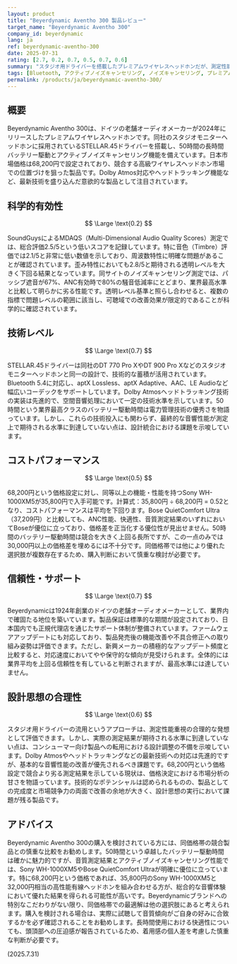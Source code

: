 ```yaml
---
layout: product
title: "Beyerdynamic Aventho 300 製品レビュー"
target_name: "Beyerdynamic Aventho 300"
company_id: beyerdynamic
lang: ja
ref: beyerdynamic-aventho-300
date: 2025-07-31
rating: [2.7, 0.2, 0.7, 0.5, 0.7, 0.6]
summary: "スタジオ用ドライバーを搭載したプレミアムワイヤレスヘッドホンだが、測定性能と価格競争力に課題を抱える製品"
tags: [Bluetooth, アクティブノイズキャンセリング, ノイズキャンセリング, プレミアム, ヘッドホン, ワイヤレス]
permalink: /products/ja/beyerdynamic-aventho-300/
---
```

## 概要

Beyerdynamic Aventho 300は、ドイツの老舗オーディオメーカーが2024年にリリースしたプレミアムワイヤレスヘッドホンです。同社のスタジオモニターヘッドホンに採用されているSTELLAR.45ドライバーを搭載し、50時間の長時間バッテリー駆動とアクティブノイズキャンセリング機能を備えています。日本市場価格は68,200円で設定されており、競合する高級ワイヤレスヘッドホン市場での位置づけを狙った製品です。Dolby Atmos対応やヘッドトラッキング機能など、最新技術を盛り込んだ意欲的な製品として注目されています。

## 科学的有効性

$$ \Large \text{0.2} $$

SoundGuysによるMDAQS（Multi-Dimensional Audio Quality Scores）測定では、総合評価2.5/5という低いスコアを記録しています。特に音色（Timbre）評価では2.1/5と非常に低い数値を示しており、周波数特性に明確な問題があることが確認されています。歪み特性においても2.8/5と期待される透明レベルを大きく下回る結果となっています。同サイトのノイズキャンセリング測定では、パッシブ遮音が67%、ANC有効時で80%の騒音低減率にとどまり、業界最高水準と比較して明らかに劣る性能です。透明レベル基準と照らし合わせると、複数の指標で問題レベルの範囲に該当し、可聴域での改善効果が限定的であることが科学的に確認されています。

## 技術レベル

$$ \Large \text{0.7} $$

STELLAR.45ドライバーは同社のDT 770 Pro XやDT 900 Pro Xなどのスタジオモニターヘッドホンと同一の設計で、技術的な蓄積が活用されています。Bluetooth 5.4に対応し、aptX Lossless、aptX Adaptive、AAC、LE Audioなど幅広いコーデックをサポートしています。Dolby Atmosヘッドトラッキング技術の実装は先進的で、空間音響処理において一定の技術水準を示しています。50時間という業界最高クラスのバッテリー駆動時間は電力管理技術の優秀さを物語っています。しかし、これらの技術投入にも関わらず、最終的な音響性能が測定上で期待される水準に到達していない点は、設計統合における課題を示唆しています。

## コストパフォーマンス

$$ \Large \text{0.5} $$

68,200円という価格設定に対し、同等以上の機能・性能を持つSony WH-1000XM5が35,800円で入手可能です。計算式：35,800円 ÷ 68,200円 = 0.52となり、コストパフォーマンスは平均を下回ります。Bose QuietComfort Ultra（37,209円）と比較しても、ANC性能、快適性、音質測定結果のいずれにおいてBoseが優位に立っており、価格差を正当化する優位性が見出せません。50時間のバッテリー駆動時間は競合を大きく上回る長所ですが、この一点のみでは30,000円以上の価格差を埋めるには不十分です。同価格帯では他により優れた選択肢が複数存在するため、購入判断において慎重な検討が必要です。

## 信頼性・サポート

$$ \Large \text{0.7} $$

Beyerdynamicは1924年創業のドイツの老舗オーディオメーカーとして、業界内で確固たる地位を築いています。製品保証は標準的な期間が設定されており、日本国内でも正規代理店を通じたサポート体制が整備されています。ファームウェアアップデートにも対応しており、製品発売後の機能改善や不具合修正への取り組み姿勢は評価できます。ただし、新興メーカーの積極的なアップデート頻度と比較すると、対応速度においてやや保守的な傾向が見受けられます。全体的には業界平均を上回る信頼性を有していると判断されますが、最高水準には達していません。

## 設計思想の合理性

$$ \Large \text{0.6} $$

スタジオ用ドライバーの流用というアプローチは、測定性能重視の合理的な発想として評価できます。しかし、実際の測定結果が期待される水準に到達していない点は、コンシューマー向け製品への転用における設計調整の不備を示唆しています。Dolby Atmosやヘッドトラッキングなどの最新技術への対応は先進的ですが、基本的な音響性能の改善が優先されるべき課題です。68,200円という価格設定で競合より劣る測定結果を示している現状は、価格決定における市場分析の甘さを物語っています。技術的なポテンシャルは認められるものの、製品としての完成度と市場競争力の両面で改善の余地が大きく、設計思想の実行において課題が残る製品です。

## アドバイス

Beyerdynamic Aventho 300の購入を検討されている方には、同価格帯の競合製品との慎重な比較をお勧めします。50時間という卓越したバッテリー駆動時間は確かに魅力的ですが、音質測定結果とアクティブノイズキャンセリング性能では、Sony WH-1000XM5やBose QuietComfort Ultraが明確に優位に立っています。特に68,200円という価格であれば、35,800円のSony WH-1000XM5と32,000円相当の高性能有線ヘッドホンを組み合わせる方が、総合的な音響体験において優れた結果を得られる可能性が高いです。Beyerdynamicブランドへの特別なこだわりがない限り、同価格帯での最適解は他の選択肢にあると考えられます。購入を検討される場合は、実際に試聴して音質傾向がご自身の好みに合致するかを必ず確認されることをお勧めします。長時間使用における快適性についても、頭頂部への圧迫感が報告されているため、着用感の個人差を考慮した慎重な判断が必要です。

(2025.7.31)
